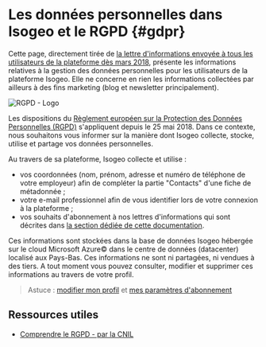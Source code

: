 # Les données personnelles dans Isogeo et le RGPD {#gdpr}

Cette page, directement tirée de [la lettre d'informations envoyée à tous les utilisateurs de la plateforme dès mars 2018](https://mailchi.mp/isogeo/isogeo-et-le-rgpd), présente les informations relatives à la gestion des données personnelles pour les utilisateurs de la plateforme Isogeo. Elle ne concerne en rien les informations collectées par ailleurs à des fins marketing (blog et newsletter principalement).

![RGPD - Logo](/assets/annex_rgpd.png "Logo du GDPR (RGPD)")

Les dispositions du [Règlement européen sur la Protection des Données Personnelles (RGPD)](https://eur-lex.europa.eu/legal-content/FR/TXT/HTML/?uri=CELEX:32016R0679) s'appliquent depuis le 25 mai 2018. Dans ce contexte, nous souhaitons vous informer sur la manière dont Isogeo collecte, stocke, utilise et partage vos données personnelles.

Au travers de sa plateforme, Isogeo collecte et utilise  :

* vos coordonnées (nom, prénom, adresse et numéro de téléphone de votre employeur) afin de compléter la partie "Contacts" d'une fiche de métadonnée ;
* votre e-mail professionnel afin de vous identifier lors de votre connexion à la plateforme ;
* vos souhaits d'abonnement à nos lettres d'informations qui sont décrites dans [la section dédiée de cette documentation](/start/account.html#subscriptions).

Ces informations sont stockées dans la base de données Isogeo hébergée sur le cloud Microsoft Azure© dans le centre de données (datacenter) localisé aux Pays-Bas. Ces informations ne sont ni partagées, ni vendues à des tiers. A tout moment vous pouvez consulter, modifier et supprimer ces informations au travers de votre profil.

> Astuce : [modifier mon profil](https://app.isogeo.com/settings/profile) et [mes paramètres d'abonnement](https://app.isogeo.com/settings/account)

## Ressources utiles

* [Comprendre le RGPD - par la CNIL](https://www.cnil.fr/fr/comprendre-le-rgpd)

